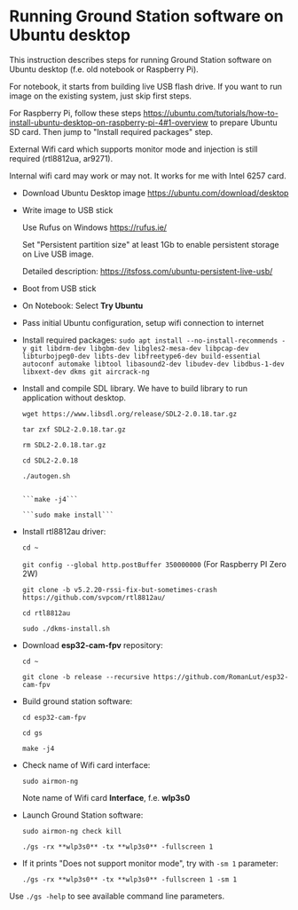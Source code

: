 
# Running Ground Station software on Ubuntu desktop

This instruction describes steps for running Ground Station software on Ubuntu desktop (f.e. old notebook or Raspberry Pi).

For notebook, it starts from building live USB flash drive. If you want to run image on the existing system, just skip first steps.

For Raspberry Pi, follow these steps https://ubuntu.com/tutorials/how-to-install-ubuntu-desktop-on-raspberry-pi-4#1-overview to prepare Ubuntu SD card. Then jump to "Install required packages" step.

External Wifi card which supports monitor mode and injection is still required (rtl8812ua, ar9271). 

Internal wifi card may work or may not. It works for me with Intel 6257 card.

* Download Ubuntu Desktop image https://ubuntu.com/download/desktop

* Write image to USB stick 
 
   Use Rufus on Windows https://rufus.ie/ 

   Set "Persistent partition size" at least 1Gb to enable persistent storage on Live USB image.

   Detailed description: https://itsfoss.com/ubuntu-persistent-live-usb/

* Boot from USB stick

* On Notebook: Select **Try Ubuntu**

* Pass initial Ubuntu configuration, setup wifi connection to internet

* Install required packages: ```sudo apt install --no-install-recommends -y git libdrm-dev libgbm-dev libgles2-mesa-dev libpcap-dev libturbojpeg0-dev libts-dev libfreetype6-dev build-essential autoconf automake libtool libasound2-dev libudev-dev libdbus-1-dev libxext-dev dkms git aircrack-ng```

* Install and compile SDL library. We have to build library to run application without desktop.
 
  ```wget https://www.libsdl.org/release/SDL2-2.0.18.tar.gz```

  ```tar zxf SDL2-2.0.18.tar.gz```

  ```rm SDL2-2.0.18.tar.gz```

  ```cd SDL2-2.0.18```

  ```./autogen.sh```

  ```./configure

  ```make -j4```

  ```sudo make install```

* Install rtl8812au driver:

  ```cd ~```

  ```git config --global http.postBuffer 350000000``` (For Raspberry PI Zero 2W)
  
  ```git clone -b v5.2.20-rssi-fix-but-sometimes-crash https://github.com/svpcom/rtl8812au/```

  ```cd rtl8812au```

  ```sudo ./dkms-install.sh```

* Download **esp32-cam-fpv** repository:
 
  ```cd ~```
 
  ```git clone -b release --recursive https://github.com/RomanLut/esp32-cam-fpv```

* Build ground station software:

  ```cd esp32-cam-fpv```

  ```cd gs```

  ```make -j4```

* Check name of Wifi card interface:

  ```sudo airmon-ng```

   Note name of Wifi card **Interface**, f.e. **wlp3s0**

* Launch Ground Station software:

   ```sudo airmon-ng check kill```
  
   ```./gs -rx **wlp3s0** -tx **wlp3s0** -fullscreen 1```

* If it prints "Does not support monitor mode", try with  ```-sm 1``` parameter:

   ```./gs -rx **wlp3s0** -tx **wlp3s0** -fullscreen 1 -sm 1```

Use ```./gs -help``` to see available command line parameters.
